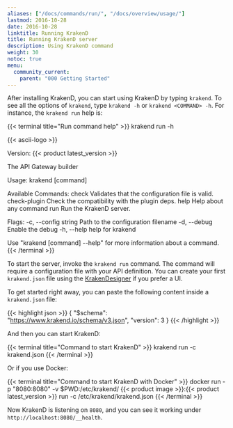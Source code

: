 ```yaml
---
aliases: ["/docs/commands/run/", "/docs/overview/usage/"]
lastmod: 2016-10-28
date: 2016-10-28
linktitle: Running KrakenD
title: Running KrakenD server
description: Using KrakenD command
weight: 30
notoc: true
menu:
  community_current:
    parent: "000 Getting Started"
---
```


After installing KrakenD, you can start using KrakenD by typing `krakend`. To see all the options of `krakend`, type `krakend -h` or `krakend <COMMAND> -h`. For instance, the `krakend run` help is:

{{< terminal title="Run command help" >}}
krakend run -h

{{< ascii-logo >}}

Version: {{< product latest_version >}}

The API Gateway builder

Usage:
  krakend [command]

Available Commands:
  check         Validates that the configuration file is valid.
  check-plugin  Check the compatibility with the plugin deps.
  help          Help about any command
  run           Run the KrakenD server.

Flags:
  -c, --config string   Path to the configuration filename
  -d, --debug           Enable the debug
  -h, --help            help for krakend

Use "krakend [command] --help" for more information about a command.
{{< /terminal >}}


To start the server, invoke the `krakend run` command. The command will require a configuration file with your API definition. You can create your first `krakend.json` file using the [KrakenDesigner](https://designer.krakend.io/) if you prefer a UI.

To get started right away, you can paste the following content inside a `krakend.json` file:

{{< highlight json >}}
{
    "$schema": "https://www.krakend.io/schema/v3.json",
    "version": 3
}
{{< /highlight >}}

And then you can start KrakenD:

{{< terminal title="Command to start KrakenD" >}}
krakend run -c krakend.json
{{< /terminal >}}

Or if you use Docker:

{{< terminal title="Command to start KrakenD with Docker" >}}
docker run -p "8080:8080" -v $PWD:/etc/krakend/ {{< product image >}}:{{< product latest_version >}} run -c /etc/krakend/krakend.json
{{< /terminal >}}

Now KrakenD is listening on `8080`, and you can see it working under `http://localhost:8080/__health`.
